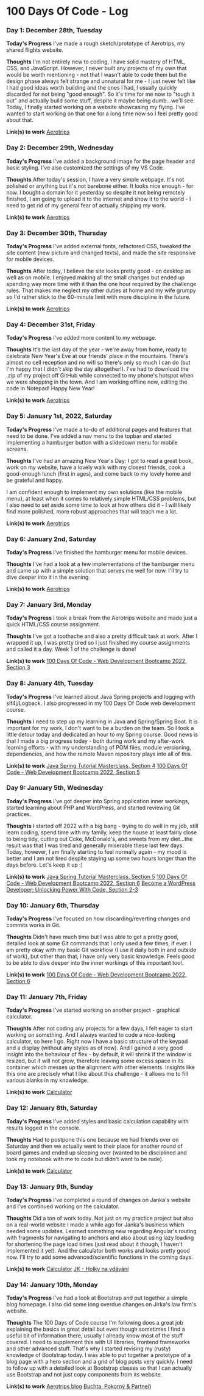# 100 Days Of Code - Log

### Day 1: December 28th, Tuesday

**Today's Progress**
I've made a rough sketch/prototype of Aerotrips, my shared flights website.

**Thoughts**
I'm not entirely new to coding, I have solid mastery of HTML, CSS, and JavaScript. However, I never built any projects of my own that would be worth mentioning - not that I wasn't able to code them but the design phase always felt strange and unnatural for me - I just never felt like I had good ideas worth building and the ones I had, I usually quickly discarded for not being "good enough". So it's time for me now to "tough it out" and actually build some stuff, despite it maybe being dumb...we'll see. Today, I finally started working on a website showcasing my flying. I've wanted to start working on that one for a long time now so I feel pretty good about that.

**Link(s) to work**
[Aerotrips](https://github.com/tomascap-cz/aerotrips)

### Day 2: December 29th, Wednesday

**Today's Progress**
I've added a background image for the page header and basic styling. I've also customized the settings of my VS Code.

**Thoughts**
After today's session, I have a very simple webpage. It's not polished or anything but it's not barebone either. It looks nice enough - for now. I bought a domain for it yesterday so despite it not being remotely finished, I am going to upload it to the internet and show it to the world - I need to get rid of my general fear of actually shipping my work.

**Link(s) to work**
[Aerotrips](http://aerotrips.cz/)

### Day 3: December 30th, Thursday

**Today's Progress**
I've added external fonts, refactored CSS, tweaked the site content (new picture and changed texts), and made the site responsive for mobile devices.

**Thoughts**
After today, I believe the site looks pretty good - on desktop as well as on mobile. I enjoyed making all the small changes but ended up spending way more time with it than the one hour required by the challenge rules. That makes me neglect my other duties at home and my wife grumpy so I'd rather stick to the 60-minute limit with more discipline in the future.

**Link(s) to work**
[Aerotrips](http://aerotrips.cz/)

### Day 4: December 31st, Friday

**Today's Progress**
I've added more content to my webpage.

**Thoughts**
It's the last day of the year - we're away from home, ready to celebrate New Year's Eve at our friends' place in the mountains. There's almost no cell reception and no wifi so there's only so much I can do (but I'm happy that I didn't skip the day altogether!). I've had to download the .zip of my project off GitHub while connected to my phone's hotspot when we were shopping in the town. And I am working offline now, editing the code in Notepad! Happy New Year!

**Link(s) to work**
[Aerotrips](http://aerotrips.cz/)

### Day 5: January 1st, 2022, Saturday

**Today's Progress**
I've made a to-do of additional pages and features that need to be done. I've added a nav menu to the topbar and started implementing a hamburger button with a slidedown menu for mobile screens.

**Thoughts**
I've had an amazing New Year's Day: I got to read a great book, work on my website, have a lovely walk with my closest friends, cook a good-enough lunch (first in ages), and come back to my lovely home and be grateful and happy.

I am confident enough to implement my own solutions (like the mobile menu), at least when it comes to relatively simple HTML/CSS problems, but I also need to set aside some time to look at how others did it - I will likely find more polished, more robust approaches that will teach me a lot.

**Link(s) to work**
[Aerotrips](http://aerotrips.cz/)

### Day 6: January 2nd, Saturday

**Today's Progress**
I've finished the hamburger menu for mobile devices.

**Thoughts**
I've had a look at a few implementations of the hamburger menu and came up with a simple solution that serves me well for now. I'll try to dive deeper into it in the evening.

**Link(s) to work**
[Aerotrips](http://aerotrips.cz/)

### Day 7: January 3rd, Monday

**Today's Progress**
I took a break from the Aerotrips website and made just a quick HTML/CSS course assignment.

**Thoughts**
I've got a toothache and also a pretty difficult task at work. After I wrapped it up, I was pretty tired so I just finished my course assignments and called it a day. Week 1 of the challenge is done!

**Link(s) to work**
[100 Days Of Code - Web Development Bootcamp 2022, Section 3](https://www.udemy.com/course/100-days-of-code-web-development-bootcamp//)

### Day 8: January 4th, Tuesday

**Today's Progress**
I've learned about Java Spring projects and logging with slf4j/Logback. I also progressed in my 100 Days Of Code web development course.

**Thoughts**
I need to step up my learning in Java and Spring/Spring Boot. It is important for my work, I don't want to be a burden on the team. So I took a little detour today and dedicated an hour to my Spring course. Good news is that I made a big progress today - both during work and my after-work learning efforts - with my understanding of POM files, module versioning, dependencies, and how the remote Maven repository plays into all of this.

**Link(s) to work**
[Java Spring Tutorial Masterclass, Section 4](https://www.udemy.com/course/java-spring-framework-masterclass/)
[100 Days Of Code - Web Development Bootcamp 2022, Section 5](https://www.udemy.com/course/100-days-of-code-web-development-bootcamp//)

### Day 9: January 5th, Wednesday

**Today's Progress**
I've got deeper into Spring application inner workings, started learning about PHP and WordPress, and started reviewing Git practices.

**Thoughts**
I started off 2022 with a big bang - trying to do well in my job, still learn coding, spend time with my family, keep the house at least fairly close to being tidy, cutting out Coke, McDonald's, and sweets from my diet...the result was that I was tired and generally miserable these last few days. Today, however, I am finally starting to feel normally again - my mood is better and I am not tired despite staying up some two hours longer than the days before. Let's keep it up :)

**Link(s) to work**
[Java Spring Tutorial Masterclass, Section 5](https://www.udemy.com/course/java-spring-framework-masterclass/)
[100 Days Of Code - Web Development Bootcamp 2022, Section 6](https://www.udemy.com/course/100-days-of-code-web-development-bootcamp/)
[Become a WordPress Developer: Unlocking Power With Code, Section 2-3](https://www.udemy.com/course/become-a-wordpress-developer-php-javascript/)

### Day 10: January 6th, Thursday

**Today's Progress**
I've focused on how discarding/reverting changes and commits works in Git.

**Thoughts**
Didn't have much time but I was able to get a pretty good, detailed look at some Git commands that I only used a few times, if ever. I am pretty okay with my basic Git workflow (I use it daily both in and outside of work), but other than that, I have only very basic knowledge. Feels good to be able to dive deeper into the inner workings of this important tool.

**Link(s) to work**
[100 Days Of Code - Web Development Bootcamp 2022, Section 6](https://www.udemy.com/course/100-days-of-code-web-development-bootcamp/)

### Day 11: January 7th, Friday

**Today's Progress**
I've started working on another project - graphical calculator.

**Thoughts**
After not coding any projects for a few days, I felt eager to start working on something. And I always wanted to code a nice-looking calculator, so here I go. Right now I have a basic structure of the keypad and a display (without any styles as of now). And I gained a very good insight into the behaviour of flex - by default, it will shrink if the window is resized, but it will not grow, therefore leaving some excess space in its container which messes up the alignment with other elements. Insights like this one are precisely what I like about this challenge - it allows me to fill various blanks in my knowledge.

**Link(s) to work**
[Calculator](https://github.com/tomascap-cz/calculator)

### Day 12: January 8th, Saturday

**Today's Progress**
I've added styles and basic calculation capability with results logged in the console.

**Thoughts**
Had to postpone this one because we had friends over on Saturday and then we actually went to their place for another round of board games and ended up sleeping over (wanted to be disciplined and took my notebook with me to code but didn't want to be rude).

**Link(s) to work**
[Calculator](https://github.com/tomascap-cz/calculator)

### Day 13: January 9th, Sunday

**Today's Progress**
I've completed a round of changes on Janka's website and I've continued working on the calculator.

**Thoughts**
Did a ton of work today. Not just on my practice project but also on a real-world website I made a while ago for Janka's business which needed some updates. Learned something new regarding Angular's routing with fragments for navigating to anchors and also about using lazy loading for shortening the page load times (just read about it though, I haven't implemented it yet). And the calculator both works and looks pretty good now. I'll try to add some advanced/scientific functions in the coming days.

**Link(s) to work**
[Calculator](https://github.com/tomascap-cz/calculator)
[JK - Holky na vdávání](https://jk-holkynavdavani.cz)

### Day 14: January 10th, Monday

**Today's Progress**
I've had a look at Bootstrap and put together a simple blog homepage. I also did some long overdue changes on Jirka's law firm's website.

**Thoughts**
The 100 Days of Code course I'm following does a great job explaining the basics in great detail but even though sometimes I find a useful bit of information there, usually I already know most of the stuff covered. I need to supplement this with UI libraries, frontend frameworks and other advanced stuff. That's why I started revising my (rusty) knowledge of Bootstrap today. I was able to put together a prototype of a blog page with a hero section and a grid of blog posts very quickly. I need to follow up with a detailed look at Bootstrap classes so that I can actually use Bootstrap and not just copy components from its website.

**Link(s) to work**
[Aerotrips blog](https://github.com/tomascap-cz/aerotrips-blog)
[Buchta, Pokorný & Partneři](http://bpplegal.eu)
